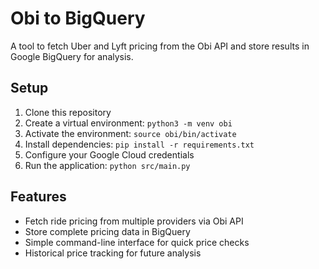 # Obi to BigQuery

A tool to fetch Uber and Lyft pricing from the Obi API and store results in Google BigQuery for analysis.

## Setup

1. Clone this repository
2. Create a virtual environment: `python3 -m venv obi`
3. Activate the environment: `source obi/bin/activate`
4. Install dependencies: `pip install -r requirements.txt`
5. Configure your Google Cloud credentials
6. Run the application: `python src/main.py`

## Features

- Fetch ride pricing from multiple providers via Obi API
- Store complete pricing data in BigQuery
- Simple command-line interface for quick price checks
- Historical price tracking for future analysis